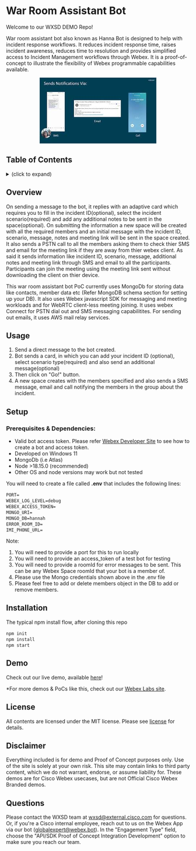 # War Room Assistant Bot

Welcome to our WXSD DEMO Repo! <!-- Keep this here -->

War room assistant bot also known as Hanna Bot is designed to help with incident response workflows. It reduces incident response time, raises incident awareness, reduces time to resolution and provides simplified access to Incident Management workflows through Webex. It is a proof-of-concept to illustrate the flexibility of Webex programmable capabilities available.

<p align="center">
   <a href="https://www.youtube.com/watch?v=kjve61ZexiQ&t=1s" target="_blank">
       <img src="hanna-bot-cover.jpg" alt="hanna-bot-demo"/>
    </a>
</p>

## Table of Contents

<!-- ⛔️ MD-MAGIC-EXAMPLE:START (TOC:collapse=true&collapseText=Click to expand) -->
<details>
<summary>(click to expand)</summary>
    
  * [Overview](#overview)
  * [Usage](#usage)
  * [Setup](#setup)
  * [Installation](#installation)
  * [Demo](#demo)
  * [License](#license)  
  * [Disclaimer](#disclaimer)
  * [Questions](#questions)

</details>
<!-- ⛔️ MD-MAGIC-EXAMPLE:END -->
 
## Overview

On sending a message to the bot, it replies with an adaptive card which requires you to fill in the incident ID(optional), select the incident scenario(required) and add any additional notes to be sent in the space(optional). On submitting the information a new space will be created with all the required members and an initial message with the incident ID, scenario, message, notes and meeting link will be sent in the space created. It also sends a PSTN call to all the members asking them to check thier SMS and email for the meeting link if they are away from thier webex client. As said it sends information like incident ID, scenario, message, additional notes and meeting link through SMS and email to all the participants. Participants can join the meeting using the meeting link sent without downloading the client on thier device.

This war room assistant bot PoC currently uses MongoDb for storing data like contacts, member data etc (Refer MongoDB schema section for setting up your DB). It also uses Webex javascript SDK for messaging and meeting workloads and for WebRTC client-less meeting joining. It uses webex Connect for PSTN dial out and SMS messaging capabilitites. For sending out emails, it uses AWS mail relay services.

## Usage

1. Send a direct message to the bot created.
2. Bot sends a card, in which you can add your incident ID (optional), select scenario type(required) and also send an additional message(optional)
3. Then click on "Go!" button.
4. A new space creates with the members specified and also sends a SMS message, email and call notifying the members in the group about the incident.

## Setup

### Prerequisites & Dependencies:

- Valid bot access token. Please refer [Webex Developer Site](https://developer.webex.com/docs/bots#creating-a-webex-bot) to see how to create a bot and access token.
- Developed on Windows 11
- MongoDb (i.e Atlas)
- Node >18.15.0 (recommended)
- Other OS and node versions may work but not tested

You will need to create a file called **.env** that includes the following lines:

```
PORT=
WEBEX_LOG_LEVEL=debug
WEBEX_ACCESS_TOKEN=
MONGO_URI=
MONGO_DB=hannah
ERROR_ROOM_ID=
IMI_PHONE_URL=

```

Note:

1. You will need to provide a port for this to run locally
2. You will need to provide an access_token of a test bot for testing
3. You will need to provide a roomId for error messages to be sent. This can be any Webex Space roomId that your bot is a member of.
4. Please use the Mongo credentials shown above in the .env file
5. Please feel free to add or delete members object in the DB to add or remove members.

## Installation

The typical npm install flow, after cloning this repo

```
npm init
npm install
npm start
```

## Demo

<!-- Insert link to the website below (if deployed). -->

Check out our live demo, available [here](https://www.youtube.com/watch?v=kjve61ZexiQ&t=1s)!

<!-- Keep the following statement -->

\*For more demos & PoCs like this, check out our [Webex Labs site](https://collabtoolbox.cisco.com/webex-labs).

## License

<!-- MAKE SURE an MIT license is included in your Repository. If another license is needed, verify with management. This is for legal reasons.-->

<!-- Keep the following statement -->

All contents are licensed under the MIT license. Please see [license](LICENSE) for details.

## Disclaimer

<!-- Keep the following here -->

Everything included is for demo and Proof of Concept purposes only. Use of the site is solely at your own risk. This site may contain links to third party content, which we do not warrant, endorse, or assume liability for. These demos are for Cisco Webex usecases, but are not Official Cisco Webex Branded demos.

## Questions

Please contact the WXSD team at [wxsd@external.cisco.com](mailto:wxsd@external.cisco.com?subject=war-room-assistant-bot) for questions. Or, if you're a Cisco internal employee, reach out to us on the Webex App via our bot (globalexpert@webex.bot). In the "Engagement Type" field, choose the "API/SDK Proof of Concept Integration Development" option to make sure you reach our team.
